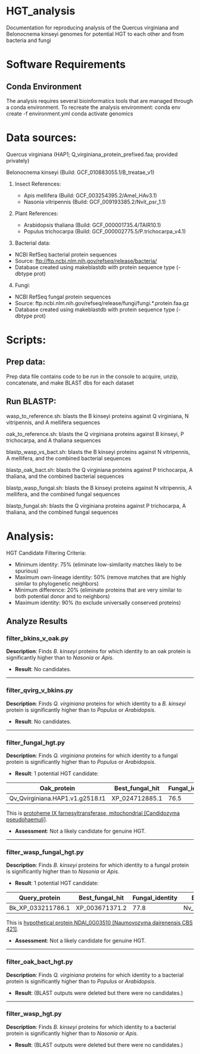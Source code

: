 # HGT_analysis
Documentation for reproducing analysis of the Quercus virginiana and Belonocnema kinseyi genomes for potential HGT to each other and from bacteria and fungi


# Software Requirements
## Conda Environment
The analysis requires several bioinformatics tools that are managed through a conda environment. To recreate the analysis environment:
conda env create -f environment.yml
conda activate genomics

# Data sources: 

Quercus virginiana (HAP1; Q_virginiana_protein_prefixed.faa; provided privately)

Belonocnema kinseyi (Build: GCF_010883055.1/B_treatae_v1)
1. Insect References:
   - Apis mellifera (Build: GCF_003254395.2/Amel_HAv3.1)
   - Nasonia vitripennis (Build: GCF_009193385.2/Nvit_psr_1.1)
2. Plant References:
   - Arabidopsis thaliana (Build: GCF_000001735.4/TAIR10.1)
   - Populus trichocarpa (Build: GCF_000002775.5/P.trichocarpa_v4.1)

3. Bacterial data:
- NCBI RefSeq bacterial protein sequences
- Source: ftp://ftp.ncbi.nlm.nih.gov/refseq/release/bacteria/
- Database created using makeblastdb with protein sequence type (-dbtype prot)


  
4. Fungi:
- NCBI RefSeq fungal protein sequences
- Source: ftp.ncbi.nlm.nih.gov/refseq/release/fungi/fungi.*.protein.faa.gz
- Database created using makeblastdb with protein sequence type (-dbtype prot)

# Scripts: 

## Prep data:
Prep data file contains code to be run in the console to acquire, unzip, concatenate, and make BLAST dbs for each dataset

## Run BLASTP:
wasp_to_reference.sh:
blasts the B kinseyi proteins against Q virginiana, N vitripennis, and A mellifera sequences

oak_to_reference.sh:
blasts the Q virginiana proteins against B kinseyi, P trichocarpa, and A thaliana sequences

blastp_wasp_vs_bact.sh:
blasts the B kinseyi proteins against N vitripennis, A mellifera, and the combined bacterial sequences

blastp_oak_bact.sh:
blasts the Q virginiana proteins against P trichocarpa, A thaliana, and the combined bacterial sequences

blastp_wasp_fungal.sh: 
blasts the B kinseyi proteins against N vitripennis, A mellifera, and the combined fungal sequences

blastp_fungal.sh:
blasts the Q virginiana proteins against P trichocarpa, A thaliana, and the combined fungal sequences

# Analysis:

HGT Candidate Filtering Criteria:
- Minimum identity: 75% (eliminate low-similarity matches likely to be spurious)
- Maximum own-lineage identity: 50% (remove matches that are highly similar to phylogenetic neighbors)
- Minimum difference: 20% (eliminate proteins that are very similar to both potential donor and to neighbors)
- Maximum identity: 90% (to exclude universally conserved proteins)

## Analyze Results

### filter_bkins_v_oak.py
**Description**: Finds *B. kinseyi* proteins for which identity to an oak protein is significantly higher than to *Nasonia* or *Apis*.

- **Result**: No candidates.

---

### filter_qvirg_v_bkins.py
**Description**: Finds *Q. virginiana* proteins for which identity to a *B. kinseyi* protein is significantly higher than to *Populus* or *Arabidopsis*.

- **Result**: No candidates.

---

### filter_fungal_hgt.py
**Description**: Finds *Q. virginiana* proteins for which identity to a fungal protein is significantly higher than to *Populus* or *Arabidopsis*.

- **Result**: 1 potential HGT candidate:

| Oak_protein                            | Best_fungal_hit      | Fungal_identity | Best_plant_hit           | Plant_identity | Difference |
|----------------------------------------|----------------------|-----------------|--------------------------|----------------|------------|
| Qv_Qvirginiana.HAP1.v1.g2518.t1       | XP_024712885.1       | 76.5            | Pt_XP_052308549.1        | 42.2           | 34.2       |

This is [protoheme IX farnesyltransferase, mitochondrial [Candidozyma pseudohaemuli]](https://www.ncbi.nlm.nih.gov/protein/XP_024712885.1/).

- **Assessment**: Not a likely candidate for genuine HGT.

---

### filter_wasp_fungal_hgt.py
**Description**: Finds *B. kinseyi* proteins for which identity to a fungal protein is significantly higher than to *Nasonia* or *Apis*.

- **Result**: 1 potential HGT candidate:

| Query_protein           | Best_fungal_hit      | Fungal_identity | Best_insect_hit       | Insect_identity | Difference |
|--------------------------|----------------------|-----------------|-----------------------|-----------------|------------|
| Bk_XP_033211786.1       | XP_003671371.2       | 77.8            | Nv_XP_031779649.1     | 48.1            | 29.7       |

This is [hypothetical protein NDAI_0G03510 [Naumovozyma dairenensis CBS 421]](https://www.ncbi.nlm.nih.gov/protein/XP_003671371.2/).

- **Assessment**: Not a likely candidate for genuine HGT.

---

### filter_oak_bact_hgt.py
**Description**: Finds *Q. virginiana* proteins for which identity to a bacterial protein is significantly higher than to *Populus* or *Arabidopsis*.

- **Result**: (BLAST outputs were deleted but there were no candidates.)

---

### filter_wasp_hgt.py
**Description**: Finds *B. kinseyi* proteins for which identity to a bacterial protein is significantly higher than to *Nasonia* or *Apis*.

- **Result**: (BLAST outputs were deleted but there were no candidates.)
